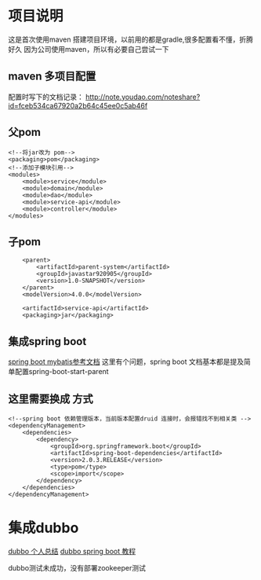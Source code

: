 # 项目说明
这是首次使用maven 搭建项目环境，以前用的都是gradle,很多配置看不懂，折腾好久
因为公司使用maven，所以有必要自己尝试一下

## maven 多项目配置
配置时写下的文档记录： http://note.youdao.com/noteshare?id=fceb534ca67920a2b64c45ee0c5ab46f

父pom
--
    <!--将jar改为 pom-->
    <packaging>pom</packaging>
    <!--添加子模块引用-->
    <modules>
        <module>service</module>
        <module>domain</module>
        <module>dao</module>
        <module>service-api</module>
        <module>controller</module>
    </modules>
    
子pom
--
        <parent>
            <artifactId>parent-system</artifactId>
            <groupId>javastar920905</groupId>
            <version>1.0-SNAPSHOT</version>
        </parent>
        <modelVersion>4.0.0</modelVersion>
    
        <artifactId>service-api</artifactId>
        <packaging>jar</packaging>

## 集成spring boot 
[spring boot mybatis参考文档](http://note.youdao.com/noteshare?id=a4ae45c118dee63658e4a4a1e85bf0a9&sub=5B30651D819F4247991158D475F94D23)
这里有个问题，spring boot 文档基本都是提及简单配置spring-boot-start-parent

这里需要换成 <dependencyManagement>方式
-- 
    <!--spring boot 依赖管理版本，当前版本配置druid 连接时，会报错找不到相关类 -->
    <dependencyManagement>
        <dependencies>
            <dependency>
                <groupId>org.springframework.boot</groupId>
                <artifactId>spring-boot-dependencies</artifactId>
                <version>2.0.3.RELEASE</version>
                <type>pom</type>
                <scope>import</scope>
            </dependency>
        </dependencies>
    </dependencyManagement>

# 集成dubbo 
[dubbo 个人总结](http://note.youdao.com/noteshare?id=a848648305c19df482669a58f76bdd77)
[dubbo spring boot 教程](https://github.com/apache/incubator-dubbo-spring-boot-project/blob/master/README_CN.md)

dubbo测试未成功，没有部署zookeeper测试